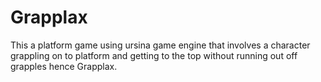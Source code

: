 # Grapplax
This a platform game using ursina game engine that involves a character  grappling on to platform and getting to the top without running out off grapples hence Grapplax.
